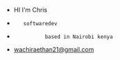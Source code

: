 - HI I'm Chris 
-        softwaredev
-               based in Nairobi kenya



- wachiraethan21@gmail.com

<!---
wachira-eth/wachira-eth is a ✨ special ✨ repository because its `README.md` (this file) appears on your GitHub profile.
You can click the Preview link to take a look at your changes.
--->
